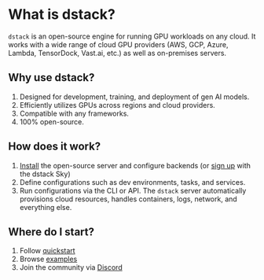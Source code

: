 # What is dstack?

`dstack` is an open-source engine for running GPU workloads on any cloud.
It works with a wide range of cloud GPU providers (AWS, GCP, Azure, Lambda, TensorDock, Vast.ai, etc.)
as well as on-premises servers.

## Why use dstack?

1. Designed for development, training, and deployment of gen AI models.
2. Efficiently utilizes GPUs across regions and cloud providers.
3. Compatible with any frameworks.
4. 100% open-source.

## How does it work?

1. [Install](installation/index.md) the open-source server and configure backends (or <a href="https://sky.dstack.ai">sign up</a> with the dstack Sky) 
2. Define configurations such as dev environments, tasks, and services.
3. Run configurations via the CLI or API. The `dstack` server automatically provisions cloud resources, handles 
   containers, logs, network, and everything else.

[//]: # (### Coming soon)

[//]: # (1. Multi-node tasks)
[//]: # (2. Auto-scalable services)
[//]: # (3. Integration with Kubernetes)

## Where do I start?

1. Follow [quickstart](quickstart.md)
2. Browse [examples](../examples/index.md)
3. Join the community via [Discord](https://discord.gg/u8SmfwPpMd)